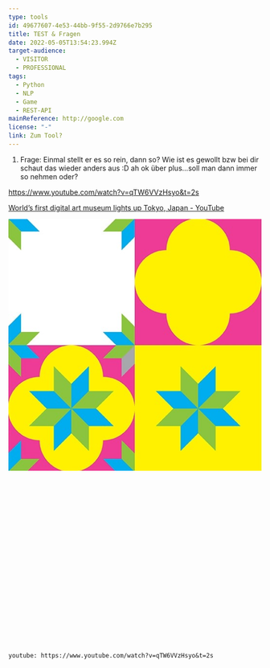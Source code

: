 ```yaml
---
type: tools
id: 49677607-4e53-44bb-9f55-2d9766e7b295
title: TEST & Fragen
date: 2022-05-05T13:54:23.994Z
target-audience:
  - VISITOR
  - PROFESSIONAL
tags:
  - Python
  - NLP
  - Game
  - REST-API
mainReference: http://google.com
license: "-"
link: Zum Tool?
---
```

1. Frage: Einmal stellt er es so rein, dann so? Wie ist es gewollt bzw bei dir schaut das wieder anders aus :D ah ok über plus...soll man dann immer so nehmen oder?

https://www.youtube.com/watch?v=qTW6VVzHsyo&t=2s

<!--StartFragment-->

[World’s first digital art museum lights up Tokyo, Japan - YouTube](https://www.youtube.com/watch?v=qTW6VVzHsyo&t=2s)

<!--EndFragment-->

![Teeeeeeeeeeeeeeeeeeeeeeeeeeesssssssssstttttttttttttttttt (wo scheint das in der Vorschau auf??)](/images/uploads/sloganless.jpg "Nice Project Logo")

![]()

![]()

![]()

![]()

![]()

![]()

![]()

![]()

![]()

![]()

![]()



`youtube: https://www.youtube.com/watch?v=qTW6VVzHsyo&t=2s`
